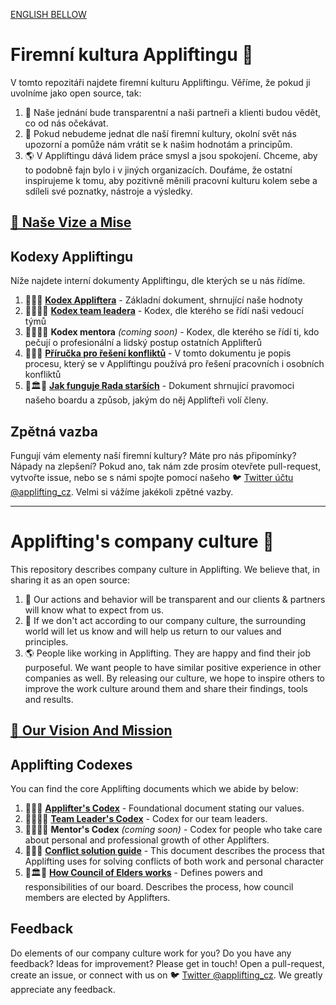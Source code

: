 [ENGLISH BELLOW](#appliftings-company-culture-)

# Firemní kultura Appliftingu 🚀

V tomto repozitáři najdete firemní kulturu Appliftingu. Věříme, že pokud ji uvolníme jako open source, tak:

1. 🔮 Naše jednání bude transparentní a naši partneři a klienti budou vědět, co od nás očekávat.
2. 🔄 Pokud nebudeme jednat dle naší firemní kultury, okolní svět nás upozorní a pomůže nám vrátit se k našim hodnotám a principům.
3. 🌎 V Appliftingu dává lidem práce smysl a jsou spokojení. Chceme, aby to podobně fajn bylo i v jiných organizacích. Doufáme, že ostatní inspirujeme k tomu, aby pozitivně měnili pracovní kulturu kolem sebe a sdíleli své poznatky, nástroje a výsledky.

## [🚩 Naše Vize a Mise](https://www.notion.so/applifting/Vision-Mission-f951d7d4d53f408698cc09a598a2dd54)

## Kodexy Appliftingu

Níže najdete interní dokumenty Appliftingu, dle kterých se u nás řídíme.

1. 📜🚀📜 [**Kodex Appliftera**](./applifters-codex.md) - Základní dokument, shrnující naše hodnoty
2. 📜👨‍✈️📜 [**Kodex team leadera**](./team-leaders-codex.md) - Kodex, dle kterého se řídí naši vedoucí týmů
3. 📜👨‍🏫📜 **Kodex mentora** _(coming soon)_ - Kodex, dle kterého se řídí ti, kdo pečují o profesionální a lidský postup ostatních Applifterů
4. 📜🤝📜 [**Příručka pro řešení konfliktů**](./managing-conflicts.md) - V tomto dokumentu je popis procesu, který se v Appliftingu používá pro řešení pracovních i osobních konfliktů
5. 📜🏛📜 [**Jak funguje Rada starších**](https://www.notion.so/applifting/How-Council-of-Elders-Works-8dff507d7f9247fdb68c0d4029331628) - Dokument shrnující pravomoci našeho boardu a způsob, jakým do něj Applifteři volí členy.

## Zpětná vazba

Fungují vám elementy naší firemní kultury? Máte pro nás připomínky? Nápady na zlepšení? Pokud ano, tak nám zde prosím otevřete pull-request, vytvořte issue, nebo se s námi spojte pomocí našeho 🐦 [Twitter účtu @applifting_cz](https://twitter.com/applifting_cz). Velmi si vážíme jakékoli zpětné vazby.


---

# Applifting's company culture 🚀

This repository describes company culture in Applifting. We believe that, in sharing it as an open source:

1. 🔮 Our actions and behavior will be transparent and our clients & partners will know what to expect from us.
2. 🔄 If we don't act according to our company culture, the surrounding world will let us know and will help us return to our values and principles.
3. 🌎 People like working in Applifting. They are happy and find their job purposeful. We want people to have similar positive experience in other companies as well. By releasing our culture, we hope to inspire others to improve the work culture around them and share their findings, tools and results.

## [🚩 Our Vision And Mission](https://www.notion.so/applifting/Vision-Mission-f951d7d4d53f408698cc09a598a2dd54)

## Applifting Codexes

You can find the core Applifting documents which we abide by below:

1. 📜🚀📜 [**Applifter's Codex**](./applifters-codex.md) - Foundational document stating our values.
2. 📜👨‍✈️📜 [**Team Leader's Codex**](./team-leaders-codex.md) - Codex for our team leaders.
3. 📜👨‍🏫📜 **Mentor's Codex** *(coming soon)* - Codex for people who take care about personal and professional growth of other Applifters.
4. 📜🤝📜 [**Conflict solution guide**](./managing-conflicts.md) - This document describes the process that Applifting uses for solving conflicts of both work and personal character
5. 📜🏛📜 [**How Council of Elders works**](https://www.notion.so/applifting/How-Council-of-Elders-Works-8dff507d7f9247fdb68c0d4029331628) - Defines powers and responsibilities of our board. Describes the process, how council members are elected by Applifters. 

## Feedback

Do elements of our company culture work for you? Do you have any feedback? Ideas for improvement? Please get in touch! Open a pull-request, create an issue, or connect with us on 🐦 [Twitter @applifting_cz](https://twitter.com/applifting_cz). We greatly appreciate any feedback.